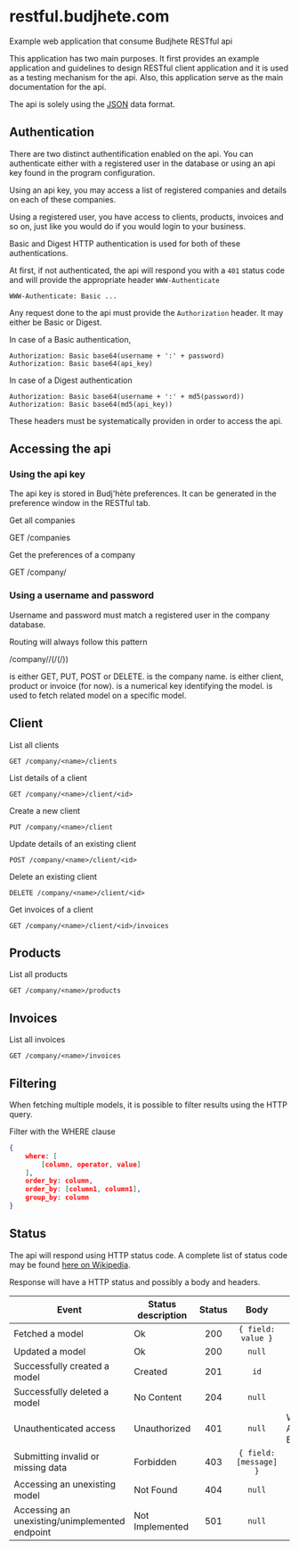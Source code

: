 restful.budjhete.com
====================

Example web application that consume Budjhete RESTful api

This application has two main purposes. It first provides an example
application and guidelines to design RESTful client application and it is used
as a testing mechanism for the api. Also, this application serve as the main
documentation for the api.

The api is solely using the [JSON](http://json.org) data format.

## Authentication

There are two distinct authentification enabled on the api. You can authenticate
either with a registered user in the database or using an api key found in the
program configuration.

Using an api key, you may access a list of registered companies and details on
each of these companies.

Using a registered user, you have access to clients, products, invoices and so
on, just like you would do if you would login to your business.

Basic and Digest HTTP authentication is used for both of these authentications.

At first, if not authenticated, the api will respond you with a ```401``` status
code and will provide the appropriate header ```WWW-Authenticate```

```
WWW-Authenticate: Basic ...
```

Any request done to the api must provide the ```Authorization``` header. It may
either be Basic or Digest.

In case of a Basic authentication, 

```
Authorization: Basic base64(username + ':' + password)
Authorization: Basic base64(api_key)
```

In case of a Digest authentication

```
Authorization: Basic base64(username + ':' + md5(password))
Authorization: Basic base64(md5(api_key))
```

These headers must be systematically providen in order to access the api.

## Accessing the api

### Using the api key

The api key is stored in Budj'hète preferences. It can be generated in the 
preference window in the RESTful tab.

Get all companies

GET /companies

Get the preferences of a company

GET /company/<name>

### Using a username and password

Username and password must match a registered user in the company database.

Routing will always follow this pattern

<method> /company/<name>/<model>(/<id>(/<related>))

<method> is either GET, PUT, POST or DELETE.
<name> is the company name.
<model> is either client, product or invoice (for now).
<id> is a numerical key identifying the model. 
<related> is used to fetch related model on a specific model.

## Client

List all clients

```GET /company/<name>/clients```

List details of a client

```GET /company/<name>/client/<id>```

Create a new client

```PUT /company/<name>/client```

Update details of an existing client

```POST /company/<name>/client/<id>```

Delete an existing client

```DELETE /company/<name>/client/<id>```

Get invoices of a client

```GET /company/<name>/client/<id>/invoices```

## Products

List all products

```GET /company/<name>/products```

## Invoices

List all invoices

```GET /company/<name>/invoices```

## Filtering

When fetching multiple models, it is possible to filter results using the HTTP
query.

Filter with the WHERE clause

```json
{
    where: [
        [column, operator, value]       
    ],
    order_by: column,
    order_by: [column1, column1],
    group_by: column
}
```

## Status

The api will respond using HTTP status code. A complete list of status code may
be found [here on Wikipedia](http://en.wikipedia.org/wiki/List_of_HTTP_status_codes).

Response will have a HTTP status and possibly a body and headers.

| Event | Status description | Status | Body | Headers |
| ----- | ------------------ | :----: | :--: | ------- |
| Fetched a model | Ok | 200 | ```{ field: value }``` | |
| Updated a model | Ok | 200 | ```null``` | |
| Successfully created a model | Created | 201 | ```id``` | |
| Successfully deleted a model | No Content | 204 | ```null``` | |
| Unauthenticated access | Unauthorized | 401 | ```null``` | WWW-Authenticate: Basic |
| Submitting invalid or missing data | Forbidden | 403 | ```{ field: [message] }``` | |
| Accessing an unexisting model | Not Found | 404 | ```null``` | |
| Accessing an unexisting/unimplemented endpoint | Not Implemented | 501 | ```null``` | |


